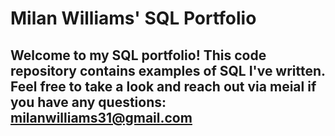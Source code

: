 # Milan Williams' SQL Portfolio

## Welcome to my SQL portfolio! This code repository contains examples of SQL I've written. Feel free to take a look and reach out via meial if you have any questions: milanwilliams31@gmail.com
